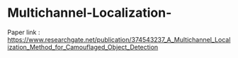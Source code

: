 # Multichannel-Localization-


Paper link : https://www.researchgate.net/publication/374543237_A_Multichannel_Localization_Method_for_Camouflaged_Object_Detection

